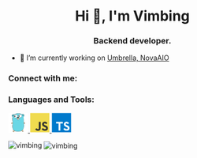<h1 align="center">Hi 👋, I'm Vimbing</h1>
<h3 align="center">Backend developer.</h3>

- 🔭 I’m currently working on [Umbrella, NovaAIO](https://github.com/Umbrella-Bot)

<h3 align="left">Connect with me:</h3>
<p align="left">
</p>

<h3 align="left">Languages and Tools:</h3>
<p align="left"> <a href="https://golang.org" target="_blank" rel="noreferrer"> <img src="https://raw.githubusercontent.com/devicons/devicon/master/icons/go/go-original.svg" alt="go" width="40" height="40"/> </a> <a href="https://developer.mozilla.org/en-US/docs/Web/JavaScript" target="_blank" rel="noreferrer"> <img src="https://raw.githubusercontent.com/devicons/devicon/master/icons/javascript/javascript-original.svg" alt="javascript" width="40" height="40"/> </a> <a href="https://www.typescriptlang.org/" target="_blank" rel="noreferrer"> <img src="https://raw.githubusercontent.com/devicons/devicon/master/icons/typescript/typescript-original.svg" alt="typescript" width="40" height="40"/> </a> </p>

<p><img align="left" src="https://github-readme-stats.vercel.app/api/top-langs?username=vimbing&show_icons=true&locale=en&layout=compact" alt="vimbing" /></p>

<p>&nbsp;<img align="center" src="https://github-readme-stats.vercel.app/api?username=vimbing&show_icons=true&locale=en" alt="vimbing" /></p>
